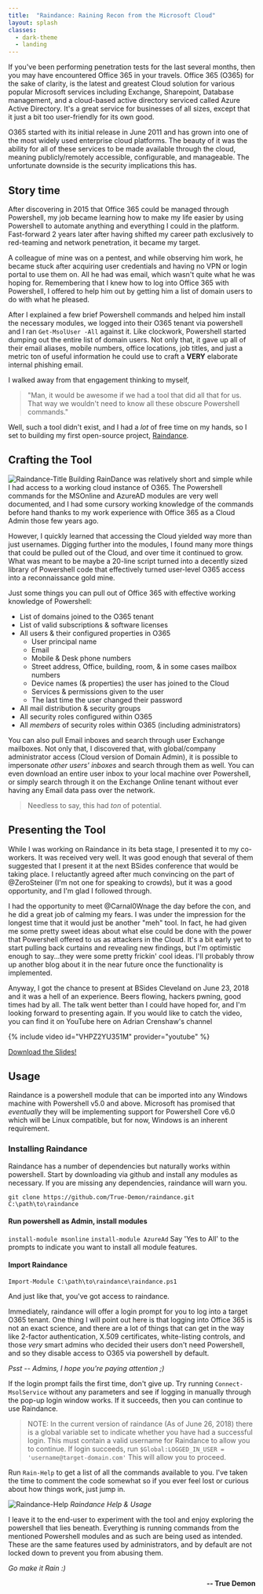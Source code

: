 ```yaml
---
title:  "Raindance: Raining Recon from the Microsoft Cloud"
layout: splash
classes:
  - dark-theme
  - landing
---
```



If you've been performing penetration tests for the last several months, then you may have encountered Office 365 in your travels. Office 365 (O365) for the sake of clarity, is the latest and greatest Cloud solution for various popular Microsoft services including Exchange, Sharepoint, Database management, and a cloud-based active directory serviced called Azure Active Directory. It's a great service for businesses of all sizes, except that it just a bit too user-friendly for its own good.

O365 started with its initial release in June 2011 and has grown into one of the most widely used enterprise cloud platforms. The beauty of it was the ability for all of these services to be made available through the cloud, meaning publicly/remotely accessible, configurable, and manageable. The unfortunate downside is the security implications this has.

## Story time
After discovering in 2015 that Office 365 could be managed through Powershell, my job became learning how to make my life easier by using Powershell to automate anything and everything I could in the platform. Fast-forward 2 years later after having shifted my career path exclusively to red-teaming and network penetration, it became my target.

A colleague of mine was on a pentest, and while observing him work, he became stuck after acquiring user credentials and having no VPN or login portal to use them on. All he had was email, which wasn't quite what he was hoping for. Remembering that I knew how to log into Office 365 with Powershell, I offered to help him out by getting him a list of domain users to do with what he pleased.

After I explained a few brief Powershell commands and helped him install the necessary modules, we logged into their O365 tenant via powershell and I ran `Get-MsolUser -All` against it. Like clockwork, Powershell started dumping out the entire list of domain users. Not only that, it gave up all of their email aliases, mobile numbers, office locations, job titles, and just a metric ton of useful information he could use to craft a **VERY** elaborate internal phishing email.

I walked away from that engagement thinking to myself,

> "Man, it would be awesome if we had a tool that did all that for us. That way we wouldn't need to know all these obscure Powershell commands."

Well, such a tool didn't exist, and I had a *lot* of free time on my hands, so I set to building my first open-source project, [Raindance](https://github.com/True-Demon/Raindance).

## Crafting the Tool
![Raindance-Title](/images/raindance/Raindance-Title.png)
Building RainDance was relatively short and simple while I had access to a working cloud instance of O365. The Powershell commands for the MSOnline and AzureAD modules are very well documented, and I had some cursory working knowledge of the commands before hand thanks to my work experience with Office 365 as a Cloud Admin those few years ago.

However, I quickly learned that accessing the Cloud yielded way more than just usernames. Digging further into the modules, I found many more things that could be pulled out of the Cloud, and over time it continued to grow. What was meant to be maybe a 20-line script turned into a decently sized library of Powershell code that effectively turned user-level O365 access into a reconnaissance gold mine.

Just some things you can pull out of Office 365 with effective working knowledge of Powershell:

* List of domains joined to the O365 tenant
* List of valid subscriptions & software licenses
* All users & their configured properties in O365
  - User principal name
  - Email
  - Mobile & Desk phone numbers
  - Street address, Office, building, room, & in some cases mailbox numbers
  - Device names (& properties) the user has joined to the Cloud
  - Services & permissions given to the user
  - The last time the user changed their password
* All mail distribution & security groups
* All security roles configured within O365
* All *members* of security roles within O365 (including administrators)

You can also pull Email inboxes and search through user Exchange mailboxes. Not only that, I discovered that, with global/company administrator access (Cloud version of Domain Admin), it is possible to impersonate *other users' inboxes* and search through them as well. You can even download an entire user inbox to your local machine over Powershell, or simply search through it on the Exchange Online tenant without ever having any Email data pass over the network.

> Needless to say, this had *ton* of potential.

## Presenting the Tool

While I was working on Raindance in its beta stage, I presented it to my co-workers. It was received very well. It was good enough that several of them suggested that I present it at the next BSides conference that would be taking place. I reluctantly agreed after much convincing on the part of @ZeroSteiner (I'm not one for speaking to crowds), but it was a good opportunity, and I'm glad I followed through.

I had the opportunity to meet @Carnal0Wnage the day before the con, and he did a great job of calming my fears. I was under the impression for the longest time that it would just be another "meh" tool. In fact, he had given me some pretty sweet ideas about what else could be done with the power that Powershell offered to us as attackers in the Cloud. It's a bit early yet to start pulling back curtains and revealing new findings, but I'm optimistic enough to say...they were some pretty frickin' cool ideas. I'll probably throw up another blog about it in the near future once the functionality is implemented.

Anyway, I got the chance to present at BSides Cleveland on June 23, 2018 and it was a hell of an experience. Beers flowing, hackers pwning, good times had by all. The talk went better than I could have hoped for, and I'm looking forward to presenting again. If you would like to catch the video, you can find it on YouTube here on Adrian Crenshaw's channel

{% include video id="VHPZ2YU351M" provider="youtube" %}

[Download the Slides!](/assets/presentations/RainDance.pptx)

## Usage

Raindance is a powershell module that can be imported into any Windows machine with Powershell v5.0 and above. Microsoft has promised that *eventually* they will be implementing support for Powershell Core v6.0 which will be Linux compatible, but for now, Windows is an inherent requirement.

### Installing Raindance
Raindance has a number of dependencies but naturally works within powershell. Start by downloading via github and install any modules as necessary. If you are missing any dependencies, raindance will warn you.

`git clone https://github.com/True-Demon/raindance.git C:\path\to\raindance`

#### Run powershell as Admin, install modules
`install-module msonline`
`install-module AzureAd`
Say 'Yes to All' to the prompts to indicate you want to install all module features.

#### Import Raindance
`Import-Module C:\path\to\raindance\raindance.ps1`

And just like that, you've got access to raindance.

Immediately, raindance will offer a login prompt for you to log into a target O365 tenant. One thing I will point out here is that logging into Office 365 is not an exact science, and there are a lot of things that can get in the way like 2-factor authentication, X.509 certificates, white-listing controls, and those *very* smart admins who decided their users don't need Powershell, and so they disable access to O365 via powershell by default.

*Psst -- Admins, I hope you're paying attention ;)*

If the login prompt fails the first time, don't give up. Try running `Connect-MsolService` without any parameters and see if logging in manually through the pop-up login window works. If it succeeds, then you can continue to use Raindance.

> NOTE: In the current version of raindance (As of June 26, 2018) there is a global variable set to indicate whether you have had a successful login. This must contain a valid username for Raindance to allow you to continue. If login succeeds, run
`$Global:LOGGED_IN_USER = 'username@target-domain.com'`
This will allow you to proceed.

Run `Rain-Help` to get a list of all the commands available to you. I've taken the time to comment the code somewhat so if you ever feel lost or curious about how things work, just jump in.

![Raindance-Help](/images/raindance/Raindance-Help.png)
*Raindance Help & Usage*

I leave it to the end-user to experiment with the tool and enjoy exploring the powershell that lies beneath. Everything is running commands from the mentioned Powershell modules and as such are being used as intended. These are the same features used by administrators, and by default are not locked down to prevent you from abusing them.

*Go make it Rain :)*

<p style="text-align:right;"><b>-- True Demon</b></p>
